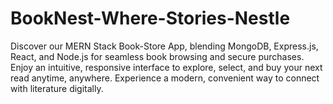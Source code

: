 # BookNest-Where-Stories-Nestle
Discover our MERN Stack Book-Store App, blending MongoDB, Express.js, React, and Node.js for seamless book browsing and secure purchases. Enjoy an intuitive, responsive interface to explore, select, and buy your next read anytime, anywhere. Experience a modern, convenient way to connect with literature digitally.
